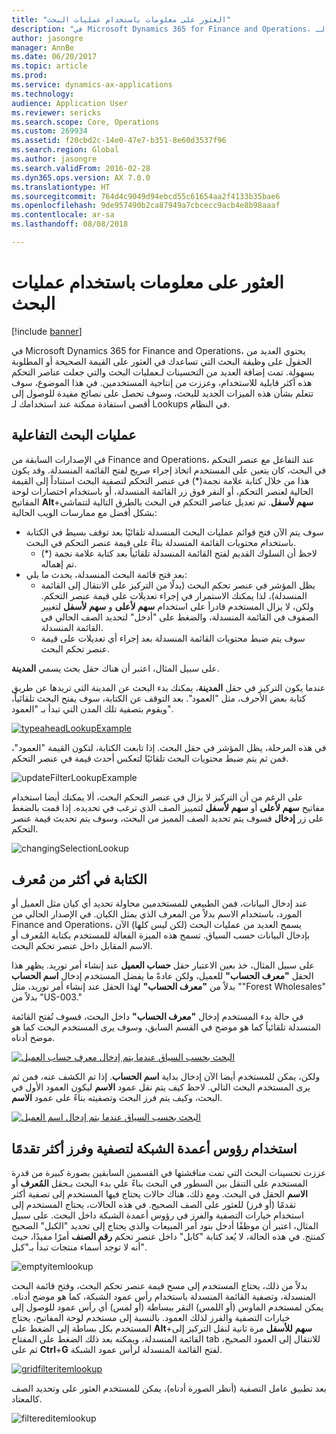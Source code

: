 ```yaml
---
title: "العثور على معلومات باستخدام عمليات البحث"
description: "في Microsoft Dynamics 365 for Finance and Operations، يحتوي العديد من الحقول على وظيفة البحث التي تساعدك في العثور على القيمة الصحيحة أو المطلوبة بسهولة. تمت إضافة العديد من التحسينات لـعمليات البحث والتي جعلت عناصر التحكم هذه أكثر قابلية للاستخدام، وعززت من إنتاجية المستخدمين. في هذا الموضوع، سوف تتعلم بشأن هذه الميزات الجديد للبحث، وسوف تحصل على نصائح مفيدة للوصول إلى أقصى استفادة ممكنة عند استخدامك لـ Lookups في النظام."
author: jasongre
manager: AnnBe
ms.date: 06/20/2017
ms.topic: article
ms.prod: 
ms.service: dynamics-ax-applications
ms.technology: 
audience: Application User
ms.reviewer: sericks
ms.search.scope: Core, Operations
ms.custom: 269934
ms.assetid: f20cbd2c-14e0-47e7-b351-8e60d3537f96
ms.search.region: Global
ms.author: jasongre
ms.search.validFrom: 2016-02-28
ms.dyn365.ops.version: AX 7.0.0
ms.translationtype: HT
ms.sourcegitcommit: 764d4c9049d94ebcd55c61654aa2f4133b35bae6
ms.openlocfilehash: 9de957490b2ca87949a7cbcecc9acb4e8b98aaaf
ms.contentlocale: ar-sa
ms.lasthandoff: 08/08/2018

---
```


# <a name="find-information-by-using-lookups"></a>العثور على معلومات باستخدام عمليات البحث

[!include [banner](../includes/banner.md)]

في Microsoft Dynamics 365 for Finance and Operations، يحتوي العديد من الحقول على وظيفة البحث التي تساعدك في العثور على القيمة الصحيحة أو المطلوبة بسهولة. تمت إضافة العديد من التحسينات لـعمليات البحث والتي جعلت عناصر التحكم هذه أكثر قابلية للاستخدام، وعززت من إنتاجية المستخدمين. في هذا الموضوع، سوف تتعلم بشأن هذه الميزات الجديد للبحث، وسوف تحصل على نصائح مفيدة للوصول إلى أقصى استفادة ممكنة عند استخدامك لـ Lookups في النظام.  

<a name="responsive-lookups"></a>عمليات البحث التفاعلية
------------------

في الإصدارات السابقة من Finance and Operations، عند التفاعل مع عنصر التحكم في البحث، كان يتعين على المستخدم اتخاذ إجراء صريح لفتح القائمة المنسدلة. وقد يكون هذا من خلال كتابة علامة نجمة(\*) في عنصر التحكم لتصفية البحث استناداً إلى القيمة الحالية لعنصر التحكم، أو النقر فوق زر القائمة المنسدلة، أو باستخدام اختصارات لوحة المفاتيح **Alt**+**سهم لأسفل**. تم تعديل عناصر التحكم في البحث بالطرق التالية لتتماشي بشكل أفضل مع ممارسات الويب الحالية:

-   سوف يتم الآن فتح قوائم عمليات البحث المنسدلة تلقائيًا بعد توقف بسيط في الكتابة باستخدام محتويات القائمة المنسدلة بناءً على قيمة عنصر التحكم في البحث.
    -   لاحظ أن السلوك القديم لفتح القائمة المنسدلة تلقائياً بعد كتابة علامة نجمة (\*) تم إهماله.
-   بعد فتح قائمة البحث المنسدلة، يحدث ما يلي:
    -   يظل المؤشر في عنصر تحكم البحث (بدلًا من التركيز على الانتقال إلى القائمة المنسدلة)، لذا يمكنك الاستمرار في إجراء تعديلات على قيمة عنصر التحكم. ولكن، لا يزال المستخدم قادرأ على استخدام **سهم لأعلى** و **سهم لأسفل** لتغيير الصفوف في القائمة المنسدلة، والضغط على "أدخل" لتحديد الصف الحالي في القائمة المنسدلة.
    -   سوف يتم ضبط محتويات القائمة المنسدلة بعد إجراء أي تعديلات على قيمة عنصر تحكم البحث.

على سبيل المثال، اعتبر أن هناك حقل بحث يسمي **المدينة**. 

عندما يكون التركيز في حقل **المدينة**، يمكنك بدء البحث عن المدينة التي تريدها عن طريق كتابة بعض الأحرف، مثل "العمود".  بعد التوقف عن الكتابة، سوف يفتح البحث تلقائياً، ويقوم بتصفية تلك المدن التي تبدأ بـ "العمود". 

[![typeaheadLookupExample](./media/typeaheadlookupexample.png)](./media/typeaheadlookupexample.png) 

في هذه المرحلة، يظل المؤشر في حقل البحث. إذا تابعت الكتابة، لتكون القيمة "العمود"، فمن ثم يتم ضبط محتويات البحث تلقائيًا لتعكس أحدث قيمة في عنصر التحكم. 

![updateFilterLookupExample](./media/updatefilterlookupexample.png) 

على الرغم من أن التركيز لا يزال في عنصر التحكم البحث، ألا يمكنك أيضا استخدام مفاتيح **سهم لأعلى** أو **سهم لأسفل** لتمييز الصف الذي ترغب في تحديده. إذا قمت بالضغط على زر **إدخال** فسوف يتم تحديد الصف المميز من البحث، وسوف يتم تحديث قيمة عنصر التحكم. 

![changingSelectionLookup](./media/changingselectionlookup.png)

## <a name="typing-in-more-than-ids"></a>الكتابة في أكثر من مُعرف
عند إدخال البيانات، فمن الطبيعي للمستخدمين محاولة تحديد أي كيان مثل العميل أو المورد، باستخدام الاسم بدلاً من المعرف الذي يمثل الكيان. في الإصدار الحالي من Finance and Operations، يسمح العديد من عمليات البحث (لكن ليس كلها) الآن بإدخال البيانات حسب السياق. تسمح هذه الميزة الفعالة للمستخدم بكتابة المُعرف أو الاسم المقابل داخل عنصر تحكم البحث. 

على سبيل المثال، خذ بعين الاعتبار حقل **حساب العميل** عند إنشاء أمر توريد. يظهر هذا الحقل **"معرف الحساب"** للعميل، ولكن عادةً ما يفضل المستخدم إدخال **اسم الحساب** بدلاً من **"معرف الحساب"** لهذا الحقل عند إنشاء أمر توريد، مثل ""Forest Wholesales" بدلاً من "US-003."

في حالة بدء المستخدم إدخال **"معرف الحساب"** داخل البحث، فسوف تُفتح القائمة المنسدلة تلقائياً كما هو موضح في القسم السابق، وسوف يرى المستخدم البحث كما هو موضح أدناه.

[![البحث بحسب السياق عندما يتم إدخال معرف حساب العميل ](./media/howtocontextuallookups-1.png)](./media/howtocontextuallookups-1.png)

ولكن، يمكن للمستخدم أيضا الآن إدخال بداية **اسم الحساب**. إذا تم الكشف عنه، فمن ثم يرى المستخدم البحث التالي. لاحظ كيف يتم نقل عمود **الاسم** ليكون العمود الأول في البحث، وكيف يتم فرز البحث وتصفيته بناءً على عمود **الاسم**.

[![البحث بحسب السياق عندما يتم إدخال اسم العميل](./media/howtocontextuallookups-2.png)](./media/howtocontextuallookups-2.png)

## <a name="using-grid-column-headers-for-more-advanced-filtering-and-sorting"></a>استخدام رؤوس أعمدة الشبكة لتصفية وفرز أكثر تقدمًا
عززت تحسينات البحث التي تمت مناقشتها في القسمين السابقين بصورة كبيرة من قدرة المستخدم على التنقل بين السطور في البحث بناءً علي بدء البحث بـحقل **المُعرف** أو **الاسم** الحقل في البحث. ومع ذلك، هناك حالات يحتاج فيها المستخدم إلى تصفية أكثر تقدمًا (أو فرز) للعثور على الصف الصحيح. في هذه الحالات، يحتاج المستخدم إلى استخدام خيارات التصفية والفرز في رؤوس أعمدة الشبكة داخل البحث. على سبيل المثال، اعتبر أن موظفًا أدخل بنود أمر المبيعات والذي يحتاج إلى تحديد "الكبل" الصحيح كمنتج. في هذه الحالة، لا يُعد كتابة "كابل" داخل عنصر تحكم **رقم الصنف** أمرًا مفيدًا، حيث أنه لا توجد أسماء منتجات تبدأ بـ"كبل". 

![emptyitemlookup](./media/emptyitemlookup.png) 

بدلاً من ذلك، يحتاج المستخدم إلى مسح قيمة عنصر تحكم البحث، وفتح قائمة البحث المنسدلة، وتصفية القائمة المنسدلة باستخدام رأس عمود الشبكة، كما هو موضح أدناه. يمكن لمستخدم الماوس (أو اللمس) النقر ببساطة (أو لمس) أي رأس عمود للوصول إلى خيارات التصفية والفرز لذلك العمود. بالنسبة إلى مستخدم لوحة المفاتيح، يحتاج المستخدم بكل بساطة إلى الضغط على **Alt**+**سهم** **للأسفل** مرة ثانية لنقل التركيز إلى القائمة المنسدلة، ويمكنه بعد ذلك الضغط على المفتاح tab للانتقال إلى العمود الصحيح، ثم على **Ctrl**+**G** لفتح القائمة المنسدلة لرأس عمود الشبكة. 

[![gridfilteritemlookup](./media/gridfilteritemlookup.png)](./media/gridfilteritemlookup.png) 

بعد تطبيق عامل التصفية (أنظر الصورة أدناه)، يمكن للمستخدم العثور على وتحديد الصف كالمعتاد. 

![filtereditemlookup](./media/filtereditemlookup.png)




